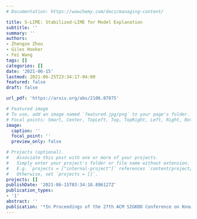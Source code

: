 ```yaml
---
# Documentation: https://wowchemy.com/docs/managing-content/

title: S-LIME: Stabilized-LIME for Model Explanation
subtitle: ''
summary: ''
authors:
- Zhengze Zhou
- Giles Hooker
- Fei Wang
tags: []
categories: []
date: '2021-06-15'
lastmod: 2021-06-25T23:34:17-04:00
featured: false
draft: false

url_pdf: 'https://arxiv.org/abs/2106.07875'

# Featured image
# To use, add an image named `featured.jpg/png` to your page's folder.
# Focal points: Smart, Center, TopLeft, Top, TopRight, Left, Right, BottomLeft, Bottom, BottomRight.
image:
  caption: ''
  focal_point: ''
  preview_only: false

# Projects (optional).
#   Associate this post with one or more of your projects.
#   Simply enter your project's folder or file name without extension.
#   E.g. `projects = ["internal-project"]` references `content/project/deep-learning/index.md`.
#   Otherwise, set `projects = []`.
projects: []
publishDate: '2021-06-15T03:34:16.896127Z'
publication_types:
- '1'
abstract: ''
publication: '*In Proceedings of the 27th ACM SIGKDD Conference on Knowledge Discovery and Data Mining (KDD '21), August 14--18, 2021, Virtual Event, Singapore*'
---
```

